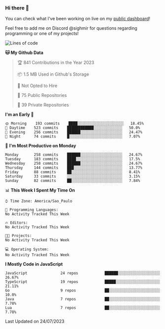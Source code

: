 ### Hi there 👋

<!--
**guicaulada/guicaulada** is a ✨ _special_ ✨ repository because its `README.md` (this file) appears on your GitHub profile.

Here are some ideas to get you started:

- 🔭 I’m currently working on ...
- 🌱 I’m currently learning ...
- 👯 I’m looking to collaborate on ...
- 🤔 I’m looking for help with ...
- 💬 Ask me about ...
- 📫 How to reach me: ...
- 😄 Pronouns: ...
- ⚡ Fun fact: ...
-->

You can check what I've been working on live on my [public dashboard](https://guicaulada.grafana.net/public-dashboards/7b7f644500ec4e6cb5d7a4e7b5ed0dab)!

Feel free to add me on Discord @sighmir for questions regarding programming or one of my projects!

<!--START_SECTION:waka-->
![Lines of code](https://img.shields.io/badge/From%20Hello%20World%20I%27ve%20Written-12.2%20million%20lines%20of%20code-blue)

**🐱 My Github Data** 

> 🏆 841 Contributions in the Year 2023
 > 
> 📦 1.5 MB Used in Github's Storage 
 > 
> 🚫 Not Opted to Hire
 > 
> 📜 75 Public Repositories 
 > 
> 🔑 39 Private Repositories  
 > 
**I'm an Early 🐤** 

```text
🌞 Morning    193 commits    ████░░░░░░░░░░░░░░░░░░░░░   18.45% 
🌆 Daytime    523 commits    ████████████░░░░░░░░░░░░░   50.0% 
🌃 Evening    256 commits    ██████░░░░░░░░░░░░░░░░░░░   24.47% 
🌙 Night      74 commits     █░░░░░░░░░░░░░░░░░░░░░░░░   7.07%

```
📅 **I'm Most Productive on Monday** 

```text
Monday       258 commits    ██████░░░░░░░░░░░░░░░░░░░   24.67% 
Tuesday      183 commits    ████░░░░░░░░░░░░░░░░░░░░░   17.5% 
Wednesday    258 commits    ██████░░░░░░░░░░░░░░░░░░░   24.67% 
Thursday     144 commits    ███░░░░░░░░░░░░░░░░░░░░░░   13.77% 
Friday       88 commits     ██░░░░░░░░░░░░░░░░░░░░░░░   8.41% 
Saturday     33 commits     ░░░░░░░░░░░░░░░░░░░░░░░░░   3.15% 
Sunday       82 commits     ██░░░░░░░░░░░░░░░░░░░░░░░   7.84%

```


📊 **This Week I Spent My Time On** 

```text
⌚︎ Time Zone: America/Sao_Paulo

💬 Programming Languages: 
No Activity Tracked This Week

🔥 Editors: 
No Activity Tracked This Week

🐱‍💻 Projects: 
No Activity Tracked This Week

💻 Operating System: 
No Activity Tracked This Week

```

**I Mostly Code in JavaScript** 

```text
JavaScript               24 repos            ██████░░░░░░░░░░░░░░░░░░░   26.67% 
TypeScript               19 repos            █████░░░░░░░░░░░░░░░░░░░░   21.11% 
Go                       9 repos             ██░░░░░░░░░░░░░░░░░░░░░░░   10.0% 
Java                     7 repos             ██░░░░░░░░░░░░░░░░░░░░░░░   7.78% 
Lua                      7 repos             ██░░░░░░░░░░░░░░░░░░░░░░░   7.78%

```



 Last Updated on 24/07/2023
<!--END_SECTION:waka-->
